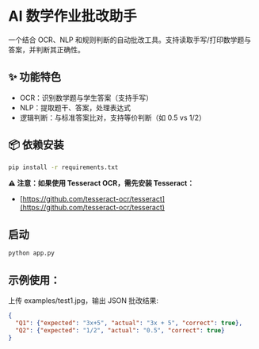 # AI 数学作业批改助手

一个结合 OCR、NLP 和规则判断的自动批改工具。支持读取手写/打印数学题与答案，并判断其正确性。

## ✨ 功能特色

- OCR：识别数学题与学生答案（支持手写）
- NLP：提取题干、答案，处理表达式
- 逻辑判断：与标准答案比对，支持等价判断（如 0.5 vs 1/2）

## 📦 依赖安装

```bash
pip install -r requirements.txt
```

**⚠️ 注意：如果使用 Tesseract OCR，需先安装 Tesseract：**
- [https://github.com/tesseract-ocr/tesseract](https://github.com/tesseract-ocr/tesseract)

## 启动
```bash
python app.py
```

## 示例使用：
上传 examples/test1.jpg，输出 JSON 批改结果:
```json
{
  "Q1": {"expected": "3x+5", "actual": "3x + 5", "correct": true},
  "Q2": {"expected": "1/2", "actual": "0.5", "correct": true}
}
```



